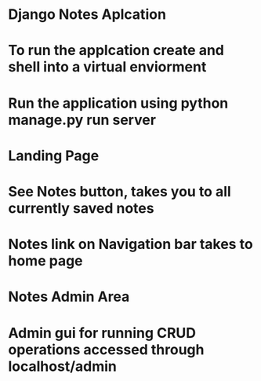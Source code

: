 # Django Notes Aplcation 

# To run the applcation create and shell into a virtual enviorment
# Run the application using python manage.py run server

# Landing Page
# See Notes button, takes you to all currently saved notes
# Notes link on Navigation bar takes to home page

# Notes Admin Area 
# Admin gui for running CRUD operations accessed through localhost/admin
